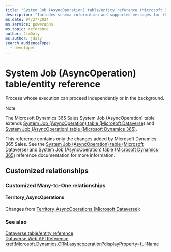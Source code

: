 ```yaml
---
title: "System Job (AsyncOperation) table/entity reference (Microsoft Dynamics 365 Sales) | Microsoft Docs"
description: "Includes schema information and supported messages for the System Job (AsyncOperation) table/entity with Microsoft Dynamics 365 Sales."
ms.date: 04/27/2024
ms.service: powerapps
ms.topic: reference
author: JimDaly
ms.author: jdaly
search.audienceType: 
  - developer
---
```


# System Job (AsyncOperation) table/entity reference

Process whose execution can proceed independently or in the background.

> [!NOTE]
> The Microsoft Dynamics 365 Sales System Job (AsyncOperation) table extends [System Job (AsyncOperation) table (Microsoft Dataverse)](/power-apps/developer/data-platform/reference/entities/asyncoperation) and [System Job (AsyncOperation) table (Microsoft Dynamics 365)](/dynamics365/developer/reference/dataverse/entities/asyncoperation).
>
> This reference contains only the changes added by Microsoft Dynamics 365 Sales.
> See the [System Job (AsyncOperation) table (Microsoft Dataverse)](/power-apps/developer/data-platform/reference/entities/asyncoperation) and [System Job (AsyncOperation) table (Microsoft Dynamics 365)](/dynamics365/developer/reference/dataverse/entities/asyncoperation) reference documentation for more information.




## Customized relationships

### Customized Many-to-One relationships

#### <a name="BKMK_Territory_AsyncOperations"></a> Territory_AsyncOperations

Changes from [Territory_AsyncOperations (Microsoft Dataverse)](/power-apps/developer/data-platform/reference/entities/asyncoperation#BKMK_Territory_AsyncOperations):



### See also

[Dataverse table/entity reference](../about-entity-reference.md)  
[Dataverse Web API Reference](/power-apps/developer/data-platform/webapi/reference/about)   
<xref:Microsoft.Dynamics.CRM.asyncoperation?displayProperty=fullName>
